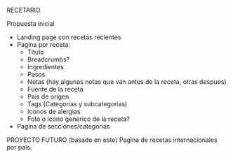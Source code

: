 RECETARIO

Propuesta inicial

- Landing page con recetas recientes
- Pagina por receta:
  - Titulo
  - Breadcrumbs?
  - Ingredientes
  - Pasos
  - Notas (hay algunas notas que van antes de la receta, otras despues)
  - Fuente de la receta
  - Pais de origen
  - Tags (Categorias y subcategorias)
  - Iconos de alergias
  - Foto o icono generico de la receta?
- Pagina de secciones/categorias

PROYECTO FUTURO (basado en este)
Pagina de recetas internacionales por pais.
